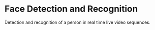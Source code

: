 # Face Detection and Recognition
 Detection and recognition of a person in real time live video sequences.
